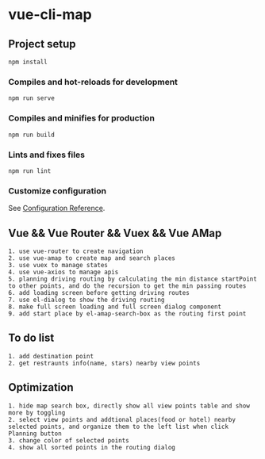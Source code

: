 # vue-cli-map

## Project setup
```
npm install
```

### Compiles and hot-reloads for development
```
npm run serve
```

### Compiles and minifies for production
```
npm run build
```

### Lints and fixes files
```
npm run lint
```

### Customize configuration
See [Configuration Reference](https://cli.vuejs.org/config/).


## Vue && Vue Router && Vuex && Vue AMap
```
1. use vue-router to create navigation
2. use vue-amap to create map and search places
3. use vuex to manage states
4. use vue-axios to manage apis
5. planning driving routing by calculating the min distance startPoint to other points, and do the recursion to get the min passing routes
6. add loading screen before getting driving routes
7. use el-dialog to show the driving routing
8. make full screen loading and full screen dialog component
9. add start place by el-amap-search-box as the routing first point
```
## To do list
```
1. add destination point
2. get restraunts info(name, stars) nearby view points
```

## Optimization
```
1. hide map search box, directly show all view points table and show more by toggling
2. select view points and addtional places(food or hotel) nearby selected points, and organize them to the left list when click Planning button
3. change color of selected points
4. show all sorted points in the routing dialog
```
